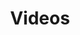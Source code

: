 ---
title: Videos
description: Lee Boonstra has been a presence in the tech world since 2007, wearing many hats, from software engineer to prompt engineer, web developer to technical trainer, and developer advocate. With eight years of experience at Google, they now hold the role of SWE Tech Lead at the Cloud office of the CTO. Leading innovation projects, Lee aims to disrupt markets and foster collaboration globally. Their expertise in Conversational and Voice technology, alongside (Generative) AI, has led to recognition as a respected public keynote speaker and published author for O’Reilly and Apress. Lee eases tech headaches and celebrates those light bulb moments.
nocomments: true
layout: videos
---
